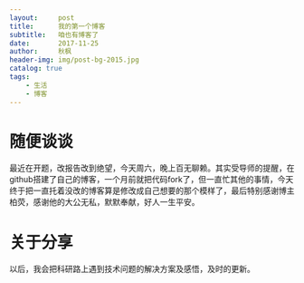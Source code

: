 ```yaml
---
layout:     post
title:      我的第一个博客
subtitle:   咱也有博客了 
date:       2017-11-25
author:     秋枫
header-img: img/post-bg-2015.jpg
catalog: true
tags:
    - 生活
    - 博客
---
```


# 随便谈谈

最近在开题，改报告改到绝望，今天周六，晚上百无聊赖。其实受导师的提醒，在github搭建了自己的博客，一个月前就把代码fork了，但一直忙其他的事情，今天终于把一直托着没改的博客算是修改成自己想要的那个模样了，最后特别感谢博主柏荧，感谢他的大公无私，默默奉献，好人一生平安。

# 关于分享
以后，我会把科研路上遇到技术问题的解决方案及感悟，及时的更新。
